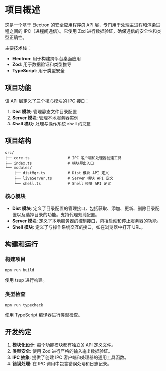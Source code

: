 # 项目概述

这是一个基于 Electron 的安全应用程序的 API 层，专门用于处理主进程和渲染进程之间的 IPC（进程间通信）。它使用 Zod 进行数据验证，确保通信的安全性和类型正确性。

主要技术栈：
- **Electron**: 用于构建跨平台桌面应用
- **Zod**: 用于数据验证和类型推导
- **TypeScript**: 用于类型安全

## 项目功能

该 API 层定义了三个核心模块的 IPC 接口：
1. **Dist 模块**: 管理静态文件目录配置
2. **Server 模块**: 管理本地服务器实例
3. **Shell 模块**: 处理与操作系统 shell 的交互

## 项目结构

```
src/
├── core.ts                 # IPC 客户端和处理器创建工具
├── index.ts                # 模块导出入口
└── modules/
    ├── distMgr.ts          # Dist 模块 API 定义
    ├── liveServer.ts       # Server 模块 API 定义
    └── shell.ts            # Shell 模块 API 定义
```

### 核心模块

- **Dist 模块**: 定义了目录配置的管理接口，包括获取、添加、更新、删除目录配置以及选择目录的功能。支持代理规则配置。
- **Server 模块**: 定义了本地服务器的控制接口，包括启动和停止服务器的功能。
- **Shell 模块**: 定义了与操作系统交互的接口，如在浏览器中打开 URL。

## 构建和运行

### 构建项目
```bash
npm run build
```
使用 tsup 进行构建。

### 类型检查
```bash
npm run typecheck
```
使用 TypeScript 编译器进行类型检查。

## 开发约定

1. **模块化设计**: 每个功能模块都有独立的 API 定义文件。
2. **类型安全**: 使用 Zod 进行严格的输入输出数据验证。
3. **IPC 抽象**: 提供了创建 IPC 客户端和处理器的通用工具函数。
4. **错误处理**: 在 IPC 调用中包含错误处理和日志记录。